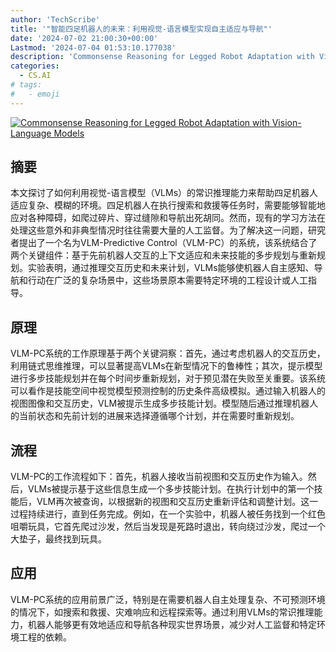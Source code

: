 ```yaml
---
author: 'TechScribe'
title: '"智能四足机器人的未来：利用视觉-语言模型实现自主适应与导航"'
date: '2024-07-02 21:00:30+00:00'
Lastmod: '2024-07-04 01:53:10.177038'
description: 'Commonsense Reasoning for Legged Robot Adaptation with Vision-Language Models'
categories:
  - CS.AI
# tags:
#   - emoji
---
```


[![Commonsense Reasoning for Legged Robot Adaptation with Vision-Language Models](https://arxiv-research-1301205113.cos.ap-guangzhou.myqcloud.com/images/2407.02666v1.pdf_0.jpg)](https://arxiv.org/abs/2407.02666v1)

## 摘要

本文探讨了如何利用视觉-语言模型（VLMs）的常识推理能力来帮助四足机器人适应复杂、模糊的环境。四足机器人在执行搜索和救援等任务时，需要能够智能地应对各种障碍，如爬过碎片、穿过缝隙和导航出死胡同。然而，现有的学习方法在处理这些意外和非典型情况时往往需要大量的人工监督。为了解决这一问题，研究者提出了一个名为VLM-Predictive Control（VLM-PC）的系统，该系统结合了两个关键组件：基于先前机器人交互的上下文适应和未来技能的多步规划与重新规划。实验表明，通过推理交互历史和未来计划，VLMs能够使机器人自主感知、导航和行动在广泛的复杂场景中，这些场景原本需要特定环境的工程设计或人工指导。<!--more-->

## 原理

VLM-PC系统的工作原理基于两个关键洞察：首先，通过考虑机器人的交互历史，利用链式思维推理，可以显著提高VLMs在新型情况下的鲁棒性；其次，提示模型进行多步技能规划并在每个时间步重新规划，对于预见潜在失败至关重要。该系统可以看作是技能空间中视觉模型预测控制的历史条件高级模拟。通过输入机器人的视图图像和交互历史，VLM被提示生成多步技能计划。模型随后通过推理机器人的当前状态和先前计划的进展来选择遵循哪个计划，并在需要时重新规划。

## 流程

VLM-PC的工作流程如下：首先，机器人接收当前视图和交互历史作为输入。然后，VLMs被提示基于这些信息生成一个多步技能计划。在执行计划中的第一个技能后，VLM再次被查询，以根据新的视图和交互历史重新评估和调整计划。这一过程持续进行，直到任务完成。例如，在一个实验中，机器人被任务找到一个红色咀嚼玩具，它首先爬过沙发，然后当发现是死路时退出，转向绕过沙发，爬过一个大垫子，最终找到玩具。

## 应用

VLM-PC系统的应用前景广泛，特别是在需要机器人自主处理复杂、不可预测环境的情况下，如搜索和救援、灾难响应和远程探索等。通过利用VLMs的常识推理能力，机器人能够更有效地适应和导航各种现实世界场景，减少对人工监督和特定环境工程的依赖。